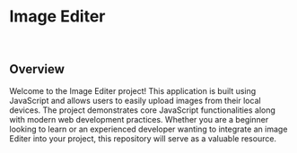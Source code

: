 <h1>Image Editer</h1><br>
<h2>Overview</h2>
Welcome to the Image Editer project! This application is built using JavaScript and allows users to easily upload images from their local devices. The project demonstrates core JavaScript functionalities along with modern web development practices. Whether you are a beginner looking to learn or an experienced developer wanting to integrate an image Editer into your project, this repository will serve as a valuable resource.
